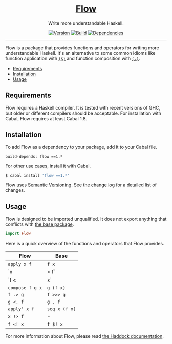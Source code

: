 <p align="center">
    <img alt="" src="https://a.pomf.se/gnowsh.svg">
</p>

<h1 align="center">
    <a href="http://taylor.fausak.me/flow/">
        Flow
    </a>
</h1>

<p align="center">
    Write more understandable Haskell.
</p>

<p align="center">
    <a href="https://hackage.haskell.org/package/flow"><img alt="Version" src="https://img.shields.io/hackage/v/flow.svg?label=version&style=flat-square"></a>
    <a href="https://travis-ci.org/tfausak/flow"><img alt="Build" src="https://img.shields.io/travis/tfausak/flow/master.svg?label=build&style=flat-square"></a>
    <a href="http://packdeps.haskellers.com/feed?needle=flow"><img alt="Dependencies" src="https://img.shields.io/hackage-deps/v/flow.svg?label=dependencies&style=flat-square"></a>
</p>

<hr>

Flow is a package that provides functions and operators for writing more
understandable Haskell. It's an alternative to some common idioms like function
application with [`($)`][] and function composition with [`(.)`][].

-   [Requirements](#requirements)
-   [Installation](#installation)
-   [Usage](#usage)

## Requirements

Flow requires a Haskell compiler. It is tested with recent versions of GHC, but
older or different compilers should be acceptable. For installation with Cabal,
Flow requires at least Cabal 1.8.

## Installation

To add Flow as a dependency to your package, add it to your Cabal file.

```
build-depends: flow ==1.*
```

For other use cases, install it with Cabal.

``` sh
$ cabal install 'flow ==1.*'
```

Flow uses [Semantic Versioning][]. See [the change log][] for a detailed list
of changes.

## Usage

Flow is designed to be imported unqualified. It does not export anything that
conflicts with [the base package][].

``` hs
import Flow
```

Here is a quick overview of the functions and operators that Flow provides.

Flow            | Base
--------------- | -------------
`apply x f`     | `f x`
`x |> f`        | `x & f`
`f <| x`        | `f $ x`
`compose f g x` | `g (f x)`
`f .> g`        | `f >>> g`
`g <. f`        | `g . f`
`apply' x f`    | `seq x (f x)`
`x !> f`        | -
`f <! x`        | `f $! x`

For more information about Flow, please read [the Haddock documentation][].

[`($)`]: http://hackage.haskell.org/package/base-4.8.0.0/docs/Prelude.html#v:-36-
[`(.)`]: http://hackage.haskell.org/package/base-4.8.0.0/docs/Prelude.html#v:.
[semantic versioning]: http://semver.org/spec/v2.0.0.html
[the change log]: CHANGELOG.md
[the base package]: http://hackage.haskell.org/package/base
[the haddock documentation]: https://hackage.haskell.org/package/flow/docs/Flow.html
